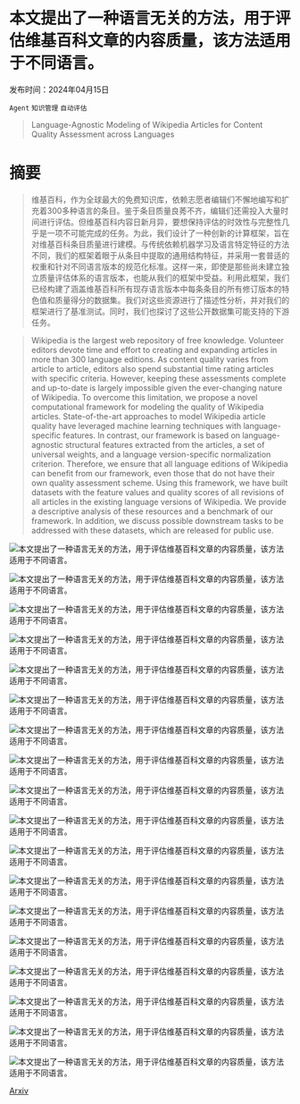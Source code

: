 # 本文提出了一种语言无关的方法，用于评估维基百科文章的内容质量，该方法适用于不同语言。

发布时间：2024年04月15日

`Agent` `知识管理` `自动评估`

> Language-Agnostic Modeling of Wikipedia Articles for Content Quality Assessment across Languages

# 摘要

> 维基百科，作为全球最大的免费知识库，依赖志愿者编辑们不懈地编写和扩充着300多种语言的条目。鉴于条目质量良莠不齐，编辑们还需投入大量时间进行评估。但维基百科内容日新月异，要想保持评估的时效性与完整性几乎是一项不可能完成的任务。为此，我们设计了一种创新的计算框架，旨在对维基百科条目质量进行建模。与传统依赖机器学习及语言特定特征的方法不同，我们的框架着眼于从条目中提取的通用结构特征，并采用一套普适的权重和针对不同语言版本的规范化标准。这样一来，即使是那些尚未建立独立质量评估体系的语言版本，也能从我们的框架中受益。利用此框架，我们已经构建了涵盖维基百科所有现存语言版本中每条条目的所有修订版本的特色值和质量得分的数据集。我们对这些资源进行了描述性分析，并对我们的框架进行了基准测试。同时，我们也探讨了这些公开数据集可能支持的下游任务。

> Wikipedia is the largest web repository of free knowledge. Volunteer editors devote time and effort to creating and expanding articles in more than 300 language editions. As content quality varies from article to article, editors also spend substantial time rating articles with specific criteria. However, keeping these assessments complete and up-to-date is largely impossible given the ever-changing nature of Wikipedia. To overcome this limitation, we propose a novel computational framework for modeling the quality of Wikipedia articles.
  State-of-the-art approaches to model Wikipedia article quality have leveraged machine learning techniques with language-specific features. In contrast, our framework is based on language-agnostic structural features extracted from the articles, a set of universal weights, and a language version-specific normalization criterion. Therefore, we ensure that all language editions of Wikipedia can benefit from our framework, even those that do not have their own quality assessment scheme. Using this framework, we have built datasets with the feature values and quality scores of all revisions of all articles in the existing language versions of Wikipedia. We provide a descriptive analysis of these resources and a benchmark of our framework. In addition, we discuss possible downstream tasks to be addressed with these datasets, which are released for public use.

![本文提出了一种语言无关的方法，用于评估维基百科文章的内容质量，该方法适用于不同语言。](../../../paper_images/2404.09764/screenshot.png)

![本文提出了一种语言无关的方法，用于评估维基百科文章的内容质量，该方法适用于不同语言。](../../../paper_images/2404.09764/x1.png)

![本文提出了一种语言无关的方法，用于评估维基百科文章的内容质量，该方法适用于不同语言。](../../../paper_images/2404.09764/x2.png)

![本文提出了一种语言无关的方法，用于评估维基百科文章的内容质量，该方法适用于不同语言。](../../../paper_images/2404.09764/x3.png)

![本文提出了一种语言无关的方法，用于评估维基百科文章的内容质量，该方法适用于不同语言。](../../../paper_images/2404.09764/x4.png)

![本文提出了一种语言无关的方法，用于评估维基百科文章的内容质量，该方法适用于不同语言。](../../../paper_images/2404.09764/x5.png)

![本文提出了一种语言无关的方法，用于评估维基百科文章的内容质量，该方法适用于不同语言。](../../../paper_images/2404.09764/x6.png)

![本文提出了一种语言无关的方法，用于评估维基百科文章的内容质量，该方法适用于不同语言。](../../../paper_images/2404.09764/x7.png)

![本文提出了一种语言无关的方法，用于评估维基百科文章的内容质量，该方法适用于不同语言。](../../../paper_images/2404.09764/x8.png)

![本文提出了一种语言无关的方法，用于评估维基百科文章的内容质量，该方法适用于不同语言。](../../../paper_images/2404.09764/x9.png)

![本文提出了一种语言无关的方法，用于评估维基百科文章的内容质量，该方法适用于不同语言。](../../../paper_images/2404.09764/x10.png)

![本文提出了一种语言无关的方法，用于评估维基百科文章的内容质量，该方法适用于不同语言。](../../../paper_images/2404.09764/x11.png)

![本文提出了一种语言无关的方法，用于评估维基百科文章的内容质量，该方法适用于不同语言。](../../../paper_images/2404.09764/x12.png)

![本文提出了一种语言无关的方法，用于评估维基百科文章的内容质量，该方法适用于不同语言。](../../../paper_images/2404.09764/x13.png)

![本文提出了一种语言无关的方法，用于评估维基百科文章的内容质量，该方法适用于不同语言。](../../../paper_images/2404.09764/x14.png)

![本文提出了一种语言无关的方法，用于评估维基百科文章的内容质量，该方法适用于不同语言。](../../../paper_images/2404.09764/x15.png)

![本文提出了一种语言无关的方法，用于评估维基百科文章的内容质量，该方法适用于不同语言。](../../../paper_images/2404.09764/enwiki_our_model.png)

![本文提出了一种语言无关的方法，用于评估维基百科文章的内容质量，该方法适用于不同语言。](../../../paper_images/2404.09764/frwiki_our_model.png)

[Arxiv](https://arxiv.org/abs/2404.09764)